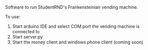 Software to run StudentRND's Frankensteinian vending machine.

To use:
1. Start arduino IDE and select COM port the vending machine is connected to
2. Start server.py
3. Start the money client and windows phone client (coming soon)
